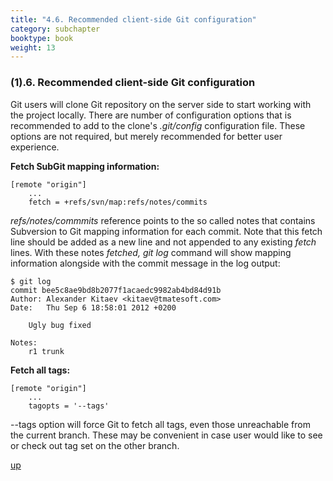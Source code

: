 ```yaml
---
title: "4.6. Recommended client-side Git configuration"
category: subchapter
booktype: book
weight: 13
---
```


###  (1).6. Recommended client-side Git configuration

Git users will clone Git repository on the server side to start working with the project locally. There are number of configuration options that is recommended to add to the clone's *.git/config* configuration file. These options are not required, but merely recommended for better user experience.

**Fetch SubGit mapping information:**

    [remote "origin"]
        ...
        fetch = +refs/svn/map:refs/notes/commits

*refs/notes/commmits* reference points to the so called notes that contains Subversion to Git mapping information for each commit. Note that this fetch line should be added as a new line and not appended to any existing *fetch* lines. With these notes *fetched, git log* command will show mapping information alongside with the commit message in the log output:

    $ git log
    commit bee5c8ae9bd8b2077f1acaedc9982ab4bd84d91b
    Author: Alexander Kitaev <kitaev@tmatesoft.com>
    Date:   Thu Sep 6 18:58:01 2012 +0200

        Ugly bug fixed

    Notes:
        r1 trunk

**Fetch all tags:**

    [remote "origin"]
        ...
        tagopts = '--tags'

--tags option will force Git to fetch all tags, even those unreachable from the current branch. These may be convenient in case user would like to see or check out tag set on the other branch.

[up](#up)